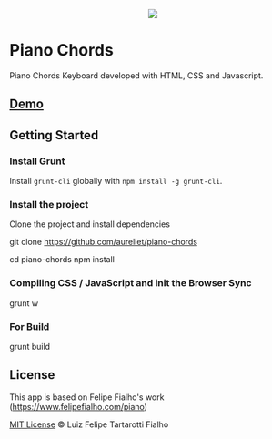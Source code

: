 <p align="center"><img src="https://aureliet.github.io/piano-chords/screenshot.png"></p>


# Piano Chords

Piano Chords Keyboard developed with HTML, CSS and Javascript.

## [Demo](https://aureliet.github.io/piano-chords/dev/)

## Getting Started

### Install Grunt

Install `grunt-cli` globally with `npm install -g grunt-cli`.

### Install the project

Clone the project and install dependencies

git clone https://github.com/aureliet/piano-chords

cd piano-chords
npm install

### Compiling CSS / JavaScript and init the Browser Sync

grunt w

### For Build

grunt build

## License

This app is based on Felipe Fialho's work (https://www.felipefialho.com/piano)

[MIT License](http://felipefialho.mit-license.org/) © Luiz Felipe Tartarotti Fialho
